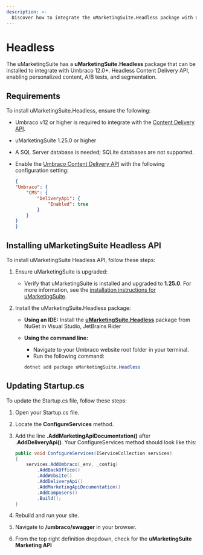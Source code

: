 ```yaml
---
description: >-
  Discover how to integrate the uMarketingSuite.Headless package with Umbraco 12.0+ for a Content Delivery API.
---
```


# Headless

The uMarketingSuite has a **uMarketingSuite.Headless** package that can be installed to integrate with Umbraco 12.0+. Headless Content Delivery API, enabling personalized content, A/B tests, and segmentation.

## Requirements

To install uMarketingSuite.Headless, ensure the following:

- Umbraco v12 or higher is required to integrate with the [Content Delivery API](https://docs.umbraco.com/umbraco-cms/reference/content-delivery-api).
- uMarketingSuite 1.25.0 or higher
- A SQL Server database is needed; SQLite databases are not supported.
- Enable the [Umbraco Content Delivery API](https://docs.umbraco.com/umbraco-cms/reference/content-delivery-api#enable-the-content-delivery-api) with the following configuration setting:

    ```json
    {
    "Umbraco": {
        "CMS": {
            "DeliveryApi": {
                "Enabled": true
            }
        }
    }
    }
    ```

## Installing uMarketingSuite Headless API

To install uMarketingSuite Headless API, follow these steps:

1. Ensure uMarketingSuite is upgraded:

    - Verify that uMarketingSuite is installed and upgraded to **1.25.0**. For more information, see the [installation instructions for uMarketingSuite](../../../../installing-umarketingsuite/).

2. Install the uMarketingSuite.Headless package:

    - **Using an IDE:** Install the [**uMarketingSuite.Headless**](https://www.nuget.org/packages/uMarketingSuite.Headless) package from NuGet in Visual Studio, JetBrains Rider
    - **Using the command line:**

        - Navigate to your Umbraco website root folder in your terminal.
        - Run the following command:

        ```cs
        dotnet add package uMarketingSuite.Headless
        ```

## Updating Startup.cs

To update the Startup.cs file, follow these steps:

1. Open your Startup.cs file.
2. Locate the **ConfigureServices** method.
3. Add the line **.AddMarketingApiDocumentation()** after **.AddDeliveryApi()**. Your ConfigureServices method should look like this:

    ```cs
    public void ConfigureServices(IServiceCollection services)
    {
        services.AddUmbraco(_env, _config)
            .AddBackOffice()
            .AddWebsite()
            .AddDeliveryApi()
            .AddMarketingApiDocumentation()
            .AddComposers()
            .Build();
    }
    ```

4. Rebuild and run your site.
5. Navigate to **/umbraco/swagger** in your browser.
6. From the top right definition dropdown, check for the **uMarketingSuite Marketing API**

![]()
